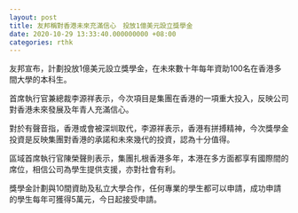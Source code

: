 ```yaml
---
layout: post
title: 友邦稱對香港未來充滿信心　投放1億美元設立獎學金
date: 2020-10-29 13:33:40.000000000 +08:00
categories: rthk
---
```


友邦宣布，計劃投放1億美元設立獎學金，在未來數十年每年資助100名在香港多間大學的本科生。

首席執行官兼總裁李源祥表示，今次項目是集團在香港的一項重大投入，反映公司對香港未來發展及年青人充滿信心。

對於有聲音指，香港或會被深圳取代，李源祥表示，香港有拼搏精神，今次獎學金投資是反映集團對香港的承諾和未來幾代的投資，認為十分值得。

區域首席執行官陳榮聲則表示，集團扎根香港多年，本港在多方面都享有國際間的席位，相信公司為學生提供支援，亦對社會有利。

獎學金計劃與10間資助及私立大學合作，任何專業的學生都可以申請，成功申請的學生每年可獲得5萬元，今日起接受申請。
